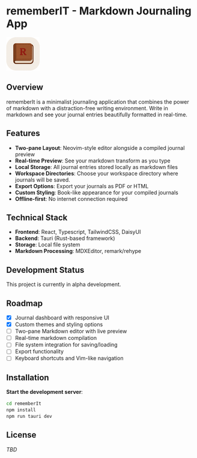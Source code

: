 # rememberIT - Markdown Journaling App

![Logo](./rememberIt/src-tauri/icons/Square89x89Logo.png)

## Overview

rememberIt is a minimalist journaling application that combines the power of markdown with a distraction-free writing environment. Write in markdown and see your journal entries beautifully formatted in real-time.

## Features

- **Two-pane Layout**: Neovim-style editor alongside a compiled journal preview
- **Real-time Preview**: See your markdown transform as you type
- **Local Storage**: All journal entries stored locally as markdown files
- **Workspace Directories**: Choose your workspace directory where journals will be saved.
- **Export Options**: Export your journals as PDF or HTML
- **Custom Styling**: Book-like appearance for your compiled journals
- **Offline-first**: No internet connection required

## Technical Stack

- **Frontend**: React, Typescript, TailwindCSS, DaisyUI
- **Backend**: Tauri (Rust-based framework)
- **Storage**: Local file system
- **Markdown Processing**: MDXEditor, remark/rehype

## Development Status

This project is currently in alpha development.

## Roadmap

- [X] Journal dashboard with responsive UI
- [X] Custom themes and styling options
- [ ] Two-pane Markdown editor with live preview
- [ ] Real-time markdown compilation
- [ ] File system integration for saving/loading
- [ ] Export functionality
- [ ] Keyboard shortcuts and Vim-like navigation

## Installation

**Start the development server**:

```bash
cd rememberIt
npm install
npm run tauri dev
```

## License

*TBD*
